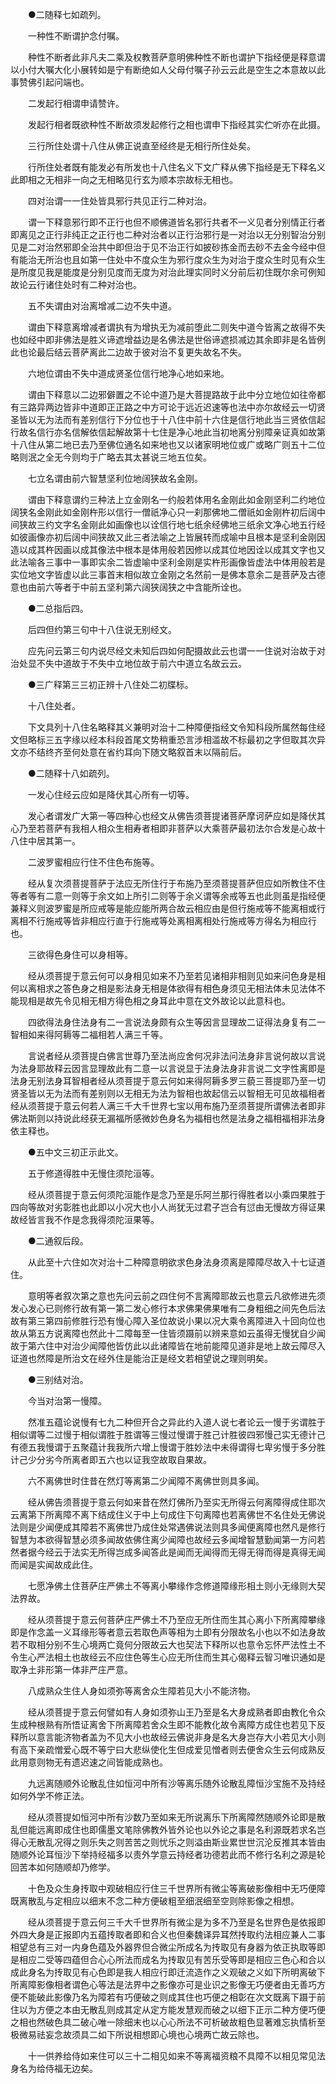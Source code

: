 <!-- { "loadSidebar": true } -->
　　●二随释七如疏列。

　　一种性不断谓护念付嘱。

　　种性不断者此非凡夫二乘及权教菩萨意明佛种性不断也谓护下指经便是释意谓以小付大嘱大化小展转如是宁有断绝如人父母付嘱子孙云云此是空生之本意故以此事赞佛引起问端也。

　　二发起行相谓申请赞许。

　　发起行相者既欲种性不断故须发起修行之相也谓申下指经其实伫听亦在此摄。

　　三行所住处谓十八住从佛正说直至经终是无相行所住处矣。

　　行所住处者既有能发必有所发也十八住名义下文广释从佛下指经是无下释名义此即相之无相非一向之无相略见行玄为顺本宗故标无相也。

　　四对治谓一一住处皆具邪行共见正行二种对治。

　　谓一下释意邪行即不正行也但不顺佛道皆名邪行共者不一义见者分别情正行者即离见之正行非纯正之正行也二种对治者以正行治邪行是一对治以无分别智治分别见是二对治然邪即全治共中即但治于见不治正行如披砂拣金而去砂不去金今经中但有能治无所治也且如第一住处中不度众生为邪行度众生为对治于度众生时见有众生是所度见我是能度是分别见度而无度为对治此理实同时义分前后初住既尔余可例知故论云行诸住处时有二种对治也。

　　五不失谓由对治离增减二边不失中道。

　　谓由下释意离增减者谓执有为增执无为减前堕此二则失中道今皆离之故得不失也如经中即非佛法是胜义谛遮增益边是名佛法是世俗谛遮损减边其余即非是名皆例此也论最后结云菩萨离此二边故于彼对治不复更失故名不失。

　　六地位谓由不失中道成贤圣位信行地净心地如来地。

　　谓由下释意以二边邪僻置之不论中道乃是大菩提路故于此中分立地位如往帝都有三路异两边皆非中道即正正路之中方可论于远近迟速等也法中亦尔故经云一切贤圣皆以无为法而有差别信行下分位也于十八住中前十六住是信行地此当三贤依信起行故名信行亦名信解依信起解故第十七住是净心地此当初地离分别障亲证真如故第十八住从第二地已去乃至佛位通名如来地也又以诸家明地位或广或略广则五十二位略则泯之全无今则均于广略去其太甚说三地五位矣。

　　七立名谓由前六智慧坚利位地阔狭故名金刚。

　　谓由下释意谓约三种法上立金刚名一约般若体用名金刚此如金刚坚利二约地位阔狭名金刚此如金刚杵形以信行一僧祇净心只一刹那佛地二僧祇如金刚杵初后阔中间狭故三约文字名金刚此如画像也以诠信行地七纸余经佛地三纸余文净心地五行经如彼画像亦初后阔中间狭故又此三者法喻之上皆展转而成喻中且根本是坚利金刚因造以成其杵因画以成其像法中根本是体用般若因修以成其位地因诠以成其文字也又此法喻各三事中一事即实余二皆虚喻中坚利金刚是实杵形画像皆虚法中体用般若是实位地文字皆虚以此三事首末相似故立金刚之名然前一是佛本意余二是菩萨及古德意也由前六等者于中前五坚利第六阔狭阔狭之中含能所诠也。

　　●二总指后四。

　　后四但约第三句中十八住说无别经文。

　　应先问云第三句内说尽经文未知后四如何配摄故此云也谓一一住说对治故于对治处显不失中道故于不失中立地位故于前六中道立名故云云。

　　●三广释第三三初正辨十八住处二初牒标。

　　十八住处者。

　　下文具列十八住名略释其义兼明对治十二种障便指经文令知科段所属然每住经文但略标三五字缘以经本科段首尾文势稍重恐言涉相滥故不标最初之字但取其次异文亦不结终齐至何处意在省约耳向下随文略叙首末以隔前后。

　　●二随释十八如疏列。

　　一发心住经云应如是降伏其心所有一切等。

　　发心者谓发广大第一等四种心也经文从佛告须菩提诸菩萨摩诃萨应如是降伏其心乃至若菩萨有我相人相众生相寿者相即非菩萨以大乘菩萨最初法尔合发是心故十八住中居其第一。

　　二波罗蜜相应行住不住色布施等。

　　经从复次须菩提菩萨于法应无所住行于布施乃至须菩提菩萨但应如所教住不住等者等有二意一则等于余文如上所引二则等于余义谓等余戒等五也此则虽是指经便兼释义则波罗蜜是所应戒等是能应能所两合故云相应由是但行施戒等不能离相或行离相不行施戒等皆非相应行直于行施戒等处离相离相处行施戒等方得名为相应行也。

　　三欲得色身住可以身相等。

　　经从须菩提于意云何可以身相见如来不乃至若见诸相非相则见如来问色身是相何以离相求之答色身之相是影法身无相是体欲得有相色身须见无相法体未见法体不能现相是故先令见相无相方得色相之身耳此中意在文外故论以此意科也。

　　四欲得法身住法身有二一言说法身颇有众生等因言显理故二证得法身复有二一智相如来得阿耨等二福相若人满三千等。

　　言说者经从须菩提白佛言世尊乃至法尚应舍何况非法问法身非言说何故以言说为法身耶故释云因言显理故此有二意一以言说显于法身法身非言说二文字性离即是法身无别法身耳智相者经从须菩提于意云何如来得阿耨多罗三藐三菩提耶乃至一切贤圣皆以无为法而有差别则以无相无为法为智相也故起信云以智相无可见故福相者经从须菩提于意云何若人满三千大千世界七宝以用布施乃至须菩提所谓佛法者即非佛法斯则以持说此经获无漏福所感微妙色身名为福相也然是法身之福相福相非法身依主释也。

　　●五中文三初正示此文。

　　五于修道得胜中无慢住须陀洹等。

　　经从须菩提于意云何须陀洹能作是念乃至是乐阿兰那行得胜者以小乘四果胜于四向等故对劣彰胜也此即以小况大也小人尚犹无过君子岂合有愆由无慢故方得证果故经皆言我不作是念我得须陀洹果等。

　　●二通叙后段。

　　从此至十六住如次对治十二种障意明欲求色身法身须离是障障尽故入十七证道住。

　　意明等者叙次第之意也先问云前之四住何不言离障耶故云也意云凡欲修进先须发心发心已则修行故有第一第二发心修行本求佛果佛果唯有二身粗细之间先色后法故有第三第四前修胜行恐有慢心障入圣位故说小果以况大乘令离障进入十回向位也故从第五方说离障也然此十二障每至一住皆须蹑前以辨来意如云虽得无慢犹自少闻故于第六住中对治少闻障他皆仿此以此诸障皆在地前能障见道非是地上故云障尽入证道也然障是所治文在经外住是能治正是经文若相望说之理则明矣。

　　●三别结对治。

　　今当对治第一慢障。

　　然准五蕴论说慢有七九二种但开合之异此约入道人说七者论云一慢于劣谓胜于相似谓等二过慢于相似谓胜于胜谓等三慢过慢谓于胜己计胜彼四邪慢己实无德计己有德五我慢谓于五聚蕴计我我所六增上慢谓于胜妙法中未得谓得七卑劣慢于多分胜计己少分劣今所离者即五六也以证我空故取自果故。

　　六不离佛世时住昔在然灯等离第二少闻障不离佛世则具多闻。

　　经从佛告须菩提于意云何如来昔在然灯佛所乃至实无所得云何离障得成住耶次云离第下所离障不离下结成住义于中上句成住下句离障也若离佛世不名住处无佛说法则是少闻便成其障若不离佛世乃成住处常遇佛说法则具多闻便离障也然凡是修行智慧为本欲得智慧必须多闻故依佛住离少闻障也故经云多闻增智慧勤闻第一方问若然者据今经云于法实无所得岂成多闻答此是闻而无闻得而无得无得而得是真得无闻而闻是实闻故成此住。

　　七愿净佛土住菩萨庄严佛土不等离小攀缘作念修道障缘形相土则小无缘则大契法界故。

　　经从须菩提于意云何菩萨庄严佛土不乃至应无所住而生其心离小下所离障攀缘即是作念盖一义耳缘形等者意云若取色声等相为土即有分限故名小也以不如法身故若不取相分别不生心境两亡竟何分限故云大也契法下释所以也意令忘怀严法性土不令生心严法相土也故经云不应住色等生心应无所住而生其心偈释云智习唯识通如是取净土非形第一体非严庄严意。

　　八成熟众生住人身如须弥等离舍众生障若见大小不能济物。

　　经从须菩提于意云何譬如有人身如须弥山王乃至是名大身成熟者即由教化令众生成种根熟有所悟证离舍下所离障若舍众生即不能教化故令离障方成住也若见下反释所以意言能济物者盖为不见大小也故经云佛说非身是名大身岂存大小若见大小则有高下亲疏憎爱心既不等宁曰大悲纵使化生但成爱见憎者则去便舍众生云何成熟反此用意则物无有遗迟速之间皆能成熟也。

　　九远离随顺外论散乱住如恒河中所有沙等离乐随外论散乱障恒沙宝施不及持经如何外学不修正法。

　　经从须菩提如恒河中所有沙数乃至如来无所说离乐下所离障然随顺外论即是散乱但能远离即成住也即儒墨文笔除佛教外皆外论也以外论之事是名利源既若求名岂得心无散乱况得之则乐失之则苦苦之则忧乐之则溢由斯业累世世沉沦反推其本皆由随顺外论耳恒沙下举持经福多以责外学意云持经者功德若此而不修行名利之源是轮回苦本如何随顺却乃修学。

　　十色及众生身抟取中观破相应行住三千世界所有微尘等离破影像相中无巧便障既离散乱与定相应以细末不念二种方便破粗至细泯细至空则除影像之相想。

　　经从须菩提于意云何三千大千世界所有微尘是为多不乃至是名世界色是依报即外四大身是正报即内五蕴抟取者即和合义也但秦魏译异耳然抟取约法相应兼人二事相望总有三对一内身色蕴及外器界但合微尘所成名为抟取见有身器为依正执取等即是相应二受等四蕴但合心心所法而成名为抟取见有苦乐受等即是相应三色心和合以成此身名为抟取见有心色即是我人相应行即迁流造作之义观破之义如下所明离破下所离障影像相者谓色心等法是法界中之影像亦可是业识之影像无巧便者由无善巧方便不能破此影像乃名为障若有巧便破之则成其住也巧便之相彰在次文既离下蹑于前住以为方便之本由无散乱则成其定从定方能发慧观而破之以细下正示二种方便巧便之相也然破色具二破心唯一除细末也以心心所法不可析破故粗色显著难忘执情析至极微易祛妄念故须具二如下所说相想即心境也心境两亡故云除也。

　　十一供养给侍如来住可以三十二相见如来不等离福资粮不具障不以相见常见法身名为给侍福无边矣。

